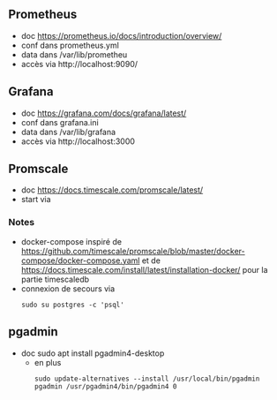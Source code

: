 ## Prometheus
* doc https://prometheus.io/docs/introduction/overview/
* conf dans prometheus.yml
* data dans /var/lib/prometheu
* accès via http://localhost:9090/

## Grafana
* doc https://grafana.com/docs/grafana/latest/
* conf dans grafana.ini
* data dans /var/lib/grafana
* accès via http://localhost:3000

## Promscale
* doc https://docs.timescale.com/promscale/latest/
* start via

### Notes
* docker-compose inspiré de https://github.com/timescale/promscale/blob/master/docker-compose/docker-compose.yaml et de https://docs.timescale.com/install/latest/installation-docker/ pour la partie timescaledb
* connexion de secours via 
  ```
  sudo su postgres -c 'psql'
  ```

## pgadmin
* doc sudo apt install pgadmin4-desktop
  * en plus 
    ```
    sudo update-alternatives --install /usr/local/bin/pgadmin pgadmin /usr/pgadmin4/bin/pgadmin4 0
    ```
